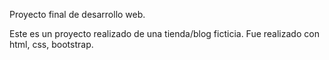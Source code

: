 Proyecto final de desarrollo web.

Este es un proyecto realizado de una tienda/blog ficticia.
Fue realizado con html, css, bootstrap.
